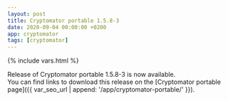 ```yaml
---
layout: post
title: Cryptomator portable 1.5.8-3
date: 2020-09-04 00:00:00 +0200
app: cryptomator
tags: [cryptomator]
---
```

{% include vars.html %}

Release of Cryptomator portable 1.5.8-3 is now available.<br />
You can find links to download this release on the [Cryptomator portable page]({{ var_seo_url | append: '/app/cryptomator-portable/' }}).
